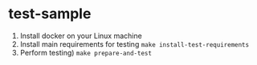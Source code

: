 # test-sample

1. Install docker on your Linux machine
2. Install main requirements for testing
    `make install-test-requirements`
3. Perform testing)
    `make prepare-and-test`
